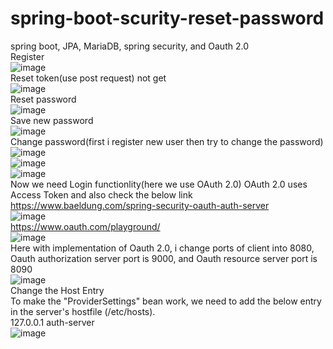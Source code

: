 # spring-boot-scurity-reset-password
spring boot, JPA, MariaDB, spring security, and Oauth 2.0
<br>
Register
<br>
![image](https://user-images.githubusercontent.com/36573782/189472814-3c0138a3-a97d-492f-8b71-8137fd8aac3c.png)
<br>
Reset token(use post request) not get
<br>
![image](https://user-images.githubusercontent.com/36573782/189472768-9b2881bc-f6cd-43a9-bdfa-4ee28c0f773e.png)
<br>
Reset password
<br>
![image](https://user-images.githubusercontent.com/36573782/189472725-ea60f6d8-8636-4895-b5ad-766e3097c007.png)
<br>
Save new password
<br>
![image](https://user-images.githubusercontent.com/36573782/189472695-91f4ba67-0cdb-463c-9abe-09da115cfd5c.png)
<br>
Change password(first i register new user then try to change the password) 
<br>
![image](https://user-images.githubusercontent.com/36573782/189473329-1f335851-b2f6-4d2d-93ba-4583721d6aae.png)
<br>
![image](https://user-images.githubusercontent.com/36573782/189473367-17cde0cf-f008-4205-ba06-541deeacaeaf.png)
<br>
![image](https://user-images.githubusercontent.com/36573782/189473371-165c1c21-6963-4a62-9f04-5cc0e77752f0.png)
<br>
Now we need Login functionlity(here we use OAuth 2.0) OAuth 2.0 uses Access Token and also check the below link
<br>
https://www.baeldung.com/spring-security-oauth-auth-server
<br>
![image](https://user-images.githubusercontent.com/36573782/189482400-0a6aa986-2b9c-4416-a6a9-c52633189632.png)
<br>
https://www.oauth.com/playground/
<br>
![image](https://user-images.githubusercontent.com/36573782/189484008-8351dbf7-004d-479b-9bf7-3455a2ad8ec9.png)
<br>
Here with implementation of Oauth 2.0, i change ports of client into 8080, Oauth authorization server port is 9000, and Oauth resource server port is 8090
<br>
![image](https://user-images.githubusercontent.com/36573782/189487830-80698a55-87ad-47e1-80d7-217c5d334ce5.png)
<br>
Change the Host Entry
<br>
To make the "ProviderSettings" bean work, we need to add the below entry in the server's hostfile (/etc/hosts).
<br>
127.0.0.1 auth-server
<br>
![image](https://user-images.githubusercontent.com/36573782/189487877-7b419da3-2576-4218-96db-408925f38cb4.png)



